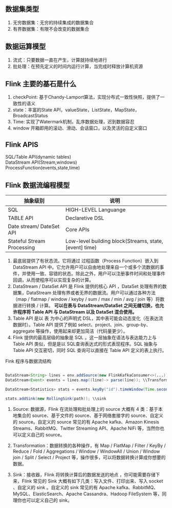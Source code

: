 ## 数据集类型
1. 无穷数据集：无穷的持续集成的数据集合
2. 有界数据集：有限不会改变的数据集合


## 数据运算模型
1. 流式：只要数据一直在产生，计算就持续地进行
2. 批处理：在预先定义的时间内运行计算，当完成时释放计算机资源
   
## Flink 主要的基石是什么
1. checkPoint: 基于Chandy-Lamport算法，实现分布式一致性快照，提供了一致性的语义
2. state：丰富的State API，valueState，ListState，MapState，BroadcastStatus
3. Time: 实现了Watermark机制，乱序数据处理，迟到数据容忍
4. window 开箱即用的滚动、滑动、会话窗口，以及灵活的自定义窗口

## Flink APIS
SQL/Table API(dynamic tables)  
DataStream API(Stream,windows)  
ProcessFunction(events,state,time)

## Flink 数据流编程模型
抽象级别 | 说明
--------|-----
SQL | HIGH-LEVEL Languange
TABLE API| Declaretive DSL
Date stream/ DateSet API | Core APIs
Stateful Stream Processing | Low-level building block(Streams, state, [event] time)


1. 最底层提供了有状态流。它将通过 过程函数（Process Function）嵌入到 DataStream API 中。它允许用户可以自由地处理来自一个或多个流数据的事件，并使用一致、容错的状态。除此之外，用户可以注册事件时间和处理事件回调，从而使程序可以实现复杂的计算。
2. DataStream / DataSet API 是 Flink 提供的核心 API ，DataSet 处理有界的数据集，DataStream 处理有界或者无界的数据流。用户可以通过各种方法（map / flatmap / window / keyby / sum / max / min / avg / join 等）将数据进行转换 / 计算。
**可以在表与 DataStream/DataSet 之间无缝切换，也允许程序将 Table API 与 DataStream 以及 DataSet 混合使用。**
3. Table API 是以 表 为中心的声明式 DSL，其中表可能会动态变化（在表达流数据时）。Table API 提供了例如 select、project、join、group-by、aggregate 等操作，使用起来却更加简洁（代码量更少）。
4. Flink 提供的最高层级的抽象是 SQL 。这一层抽象在语法与表达能力上与 Table API 类似，但是是以 SQL查询表达式的形式表现程序。SQL 抽象与 Table API 交互密切，同时 SQL 查询可以直接在 Table API 定义的表上执行。

Fink 程序与数据流结构

```java

DataStream<String> lines = env.addSource(new FlinkKafkaConsumer<>(...))  \\source
DataStream<Event> events = lines.map((line)-> parse(line)); \\Transformation

DataStream<Statistics> stats = events.keyBy("id").timeWindow(Time.seconds(10)).apply(new MyWindowAggregationFunction()); \\Transformation

stats.addSink(new RollingSink(path)); \\sink
```

1. Source: 数据源，Flink 在流处理和批处理上的 source 大概有 4 类：基于本地集合的 source、基于文件的 source、基于网络套接字的 source、自定义的 source。自定义的 source 常见的有 Apache kafka、Amazon Kinesis Streams、RabbitMQ、Twitter Streaming API、Apache NiFi 等，当然你也可以定义自己的 source。

2. Transformation：数据转换的各种操作，有 Map / FlatMap / Filter / KeyBy / Reduce / Fold / Aggregations / Window / WindowAll / Union / Window join / Split / Select / Project 等，操作很多，可以将数据转换计算成你想要的数据。

3. Sink：接收器，Flink 将转换计算后的数据发送的地点 ，你可能需要存储下来，Flink 常见的 Sink 大概有如下几类：写入文件、打印出来、写入 socket 、自定义的 sink 。自定义的 sink 常见的有 Apache kafka、RabbitMQ、MySQL、ElasticSearch、Apache Cassandra、Hadoop FileSystem 等，同理你也可以定义自己的 sink。






